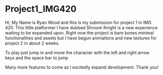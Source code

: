 # Project1_IMG420

Hi, My Name is Ryan Wood and this is my submission for project 1 in IMG 420. This little platformer I have dubbed Shroom Knight is a new experience waiting to be expanded upon. Right now the project is bare bones minimal functionalities and assets but I have begun animations and new textures for project 2 in about 2 weeks.

To play just jump in and move the character with the left and right arrow keys and the space bar to jump

Many more features to come as I excitedly expand development. Thank you!
